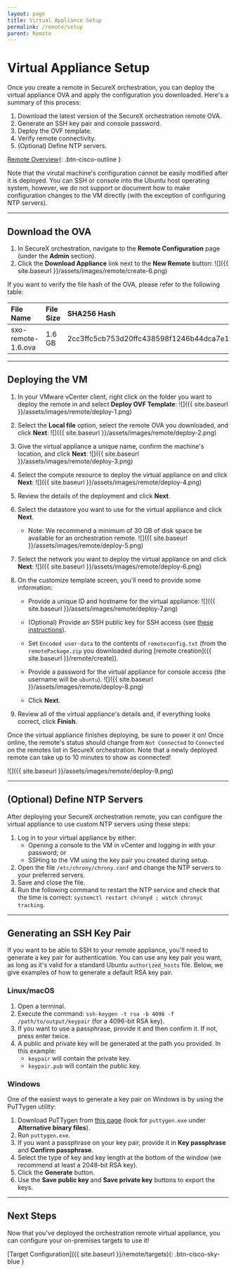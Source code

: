 ```yaml
---
layout: page
title: Virtual Appliance Setup
permalink: /remote/setup
parent: Remote
---
```


# Virtual Appliance Setup
Once you create a remote in SecureX orchestration, you can deploy the virtual appliance OVA and apply the configuration you downloaded. Here's a summary of this process:
1. Download the latest version of the SecureX orchestration remote OVA.
1. Generate an SSH key pair and console password.
1. Deploy the OVF template.
1. Verify remote connectivity.
1. (Optional) Define NTP servers.

[<i class="fa fa-video mr-1"></i> Remote Overview](https://www.youtube.com/watch?v=EC2nCiAn1HM&list=PLPFIie48Myg2tu2gHbgm-moYg8LDaXsSo){: .btn-cisco-outline }

<div class="cisco-alert cisco-alert-info"><i class="fa fa-info-circle mr-1 cisco-icon-info"></i> Note that the virutal machine's configuration cannot be easily modified after it is deployed. You can SSH or console into the Ubuntu host operating system, however, we do not support or document how to make configuration changes to the VM directly (with the exception of configuring NTP servers).</div>

---

## Download the OVA
1. In SecureX orchestration, navigate to the **Remote Configuration** page (under the **Admin** section).
1. Click the **Download Appliance** link next to the **New Remote** button:
![]({{ site.baseurl }}/assets/images/remote/create-6.png)

If you want to verify the file hash of the OVA, please refer to the following table:

| File Name | File Size | SHA256 Hash |
|:----------|:----------|:------------|
| sxo-remote-1.6.ova | 1.6 GB | 2cc3ffc5cb753d20ffc438598f1246b44dca7e1145cbfcb48da68fc9daa193c3 |

---

## Deploying the VM
1. In your VMware vCenter client, right click on the folder you want to deploy the remote in and select **Deploy OVF Template**:
![]({{ site.baseurl }}/assets/images/remote/deploy-1.png)

1. Select the **Local file** option, select the remote OVA you downloaded, and click **Next**:
![]({{ site.baseurl }}/assets/images/remote/deploy-2.png)

1. Give the virtual appliance a unique name, confirm the machine's location, and click **Next**:
![]({{ site.baseurl }}/assets/images/remote/deploy-3.png)

1. Select the compute resource to deploy the virtual appliance on and click **Next**:
![]({{ site.baseurl }}/assets/images/remote/deploy-4.png)

1. Review the details of the deployment and click **Next**.
1. Select the datastore you want to use for the virtual appliance and click **Next**.
	* Note: We recommend a minimum of 30 GB of disk space be available for an orchestration remote.
![]({{ site.baseurl }}/assets/images/remote/deploy-5.png)

1. Select the network you want to deploy the virtual appliance on and click **Next**:
![]({{ site.baseurl }}/assets/images/remote/deploy-6.png)

1. On the customize template screen, you'll need to provide some information:
	* Provide a unique ID and hostname for the virtual appliance:
	![]({{ site.baseurl }}/assets/images/remote/deploy-7.png)
	
	* (Optional) Provide an SSH public key for SSH access (see [these instructions](#generating-an-ssh-key-pair)).
	* Set `Encoded user-data` to the contents of `remoteconfig.txt` (from the `remotePackage.zip` you downloaded during [remote creation]({{ site.baseurl }}/remote/create)).
	* Provide a password for the virtual appliance for console access (the username will be `ubuntu`).
	![]({{ site.baseurl }}/assets/images/remote/deploy-8.png)
	
	* Click **Next**.
1. Review all of the virtual appliance's details and, if everything looks correct, click **Finish**.

Once the virtual appliance finishes deploying, be sure to power it on! Once online, the remote's status should change from `Not Connected` to `Connected` on the remotes list in SecureX orchestration. Note that a newly deployed remote can take up to 10 minutes to show as connected!

![]({{ site.baseurl }}/assets/images/remote/deploy-9.png)

---

## (Optional) Define NTP Servers
After deploying your SecureX orchestration remote, you can configure the virtual appliance to use custom NTP servers using these steps:
1. Log in to your virtual appliance by either:
	* Opening a console to the VM in vCenter and logging in with your password; or
	* SSHing to the VM using the key pair you created during setup.
1. Open the file `/etc/chrony/chrony.conf` and change the NTP servers to your preferred servers.
1. Save and close the file.
1. Run the following command to restart the NTP service and check that the time is correct: `systemctl restart chronyd ; watch chronyc tracking`.

---

## Generating an SSH Key Pair
If you want to be able to SSH to your remote appliance, you'll need to generate a key pair for authentication. You can use any key pair you want, as long as it's valid for a standard Ubuntu `authorized_hosts` file. Below, we give examples of how to generate a default RSA key pair.

### Linux/macOS
1. Open a terminal.
1. Execute the command: `ssh-keygen -t rsa -b 4096 -f /path/to/output/keypair` (for a 4096-bit RSA key).
1. If you want to use a passphrase, provide it and then confirm it. If not, press enter twice.
1. A public and private key will be generated at the path you provided. In this example:
	* `keypair` will contain the private key.
	* `keypair.pub` will contain the public key.

### Windows
One of the easiest ways to generate a key pair on Windows is by using the PuTTygen utility:
1. Download PuTTygen from [this page](https://www.chiark.greenend.org.uk/~sgtatham/putty/latest.html) (look for `puttygen.exe` under **Alternative binary files**).
1. Run `puttygen.exe`.
1. If you want a passphrase on your key pair, provide it in **Key passphrase** and **Confirm passphrase**.
1. Select the type of key and key length at the bottom of the window (we recommend at least a 2048-bit RSA key).
1. Click the **Generate** button.
1. Use the **Save public key** and **Save private key** buttons to export the keys.

---

## Next Steps
Now that you've deployed the orchestration remote virtual appliance, you can configure your on-premises targets to use it!

[Target Configuration]({{ site.baseurl }}/remote/targets){: .btn-cisco-sky-blue }
